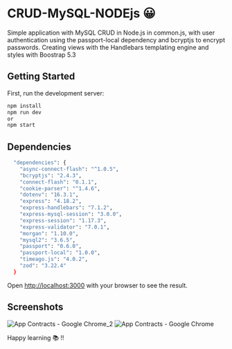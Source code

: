 # CRUD-MySQL-NODEjs 😀

Simple application with MySQL CRUD in Node.js in common.js, with user authentication using the passport-local dependency and bcryptjs to encrypt passwords.
Creating views with the Handlebars templating engine and styles with Boostrap 5.3

## Getting Started

First, run the development server:

```bash
npm install
npm run dev
or
npm start
```

## Dependencies

```bash
  "dependencies": {
    "async-connect-flash": "^1.0.5",
    "bcryptjs": "2.4.3",
    "connect-flash": "0.1.1",
    "cookie-parser": "^1.4.6",
    "dotenv": "16.3.1",
    "express": "4.18.2",
    "express-handlebars": "7.1.2",
    "express-mysql-session": "3.0.0",
    "express-session": "1.17.3",
    "express-validator": "7.0.1",
    "morgan": "1.10.0",
    "mysql2": "3.6.5",
    "passport": "0.6.0",
    "passport-local": "1.0.0",
    "timeago.js": "4.0.2",
    "zod": "3.22.4"
  }
```

Open [http://localhost:3000](http://localhost:3000) with your browser to see the result.

## Screenshots

![App Contracts - Google Chrome_2](https://github.com/AliaxDev/COMMONjs-MySQL-NODEjs/assets/97317491/97ea49e2-f498-4333-bb65-f3d268fdfd7b)
![App Contracts - Google Chrome](https://github.com/AliaxDev/COMMONjs-MySQL-NODEjs/assets/97317491/cd7c3389-ff44-4744-99c2-81842bd682cc)

Happy learning 📚 !!

